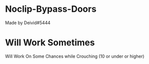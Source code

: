 # Noclip-Bypass-Doors
Made by Deivid#5444

# Will Work Sometimes
Will Work On Some Chances while Crouching (10 or under or higher)
